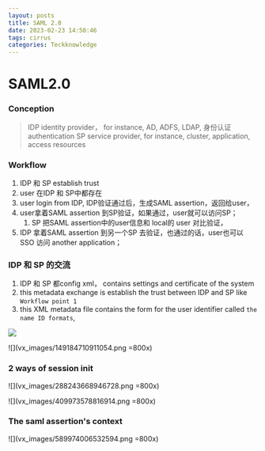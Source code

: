```yaml
---
layout: posts
title: SAML 2.0
date: 2023-02-23 14:50:46
tags: cirrus
categories: Teckknowledge
---
```


# SAML2.0


### Conception
> IDP identity provider， for instance, AD,  ADFS, LDAP, 身份认证authentication
> SP service provider, for instance, cluster, application,  access resources

###  Workflow
1. IDP 和 SP establish trust
2. user 在IDP 和 SP中都存在
3. user login from IDP, IDP验证通过后，生成SAML assertion，返回给user，
4. user拿着SAML assertion 到SP验证，如果通过，user就可以访问SP；
    1. SP 把SAML assertion中的user信息和 local的 user 对比验证，
5. IDP 拿着SAML assertion 到另一个SP 去验证，也通过的话，user也可以SSO 访问 another application；


### IDP 和 SP 的交流
1. IDP 和 SP 都config xml， contains settings and certificate of the system
2. this metadata exchange is establish the trust between IDP and SP like `Workflow point 1`
3. this XML metadata file contains the form for the user identifier called `the name ID formats`, 

![](vx_images/315430821585906.png)

![](vx_images/149184710911054.png =800x)



### 2 ways of session init

![](vx_images/288243668946728.png =800x)


![](vx_images/409973578816914.png =800x)



### The saml assertion's context


![](vx_images/589974006532594.png =800x)
